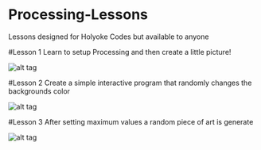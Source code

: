 # Processing-Lessons
Lessons designed for Holyoke Codes but available to anyone

#Lesson 1
Learn to setup Processing and then create a little picture!

![alt tag](https://github.com/tgb20/Processing-Lessons/blob/master/lesson1/result.png)

#Lesson 2
Create a simple interactive program that randomly changes the backgrounds color

![alt tag](https://github.com/tgb20/Processing-Lessons/blob/master/lesson2/result.gif)

#Lesson 3
After setting maximum values a random piece of art is generate

![alt tag](https://github.com/tgb20/Processing-Lessons/blob/master/lesson3/result.png)
